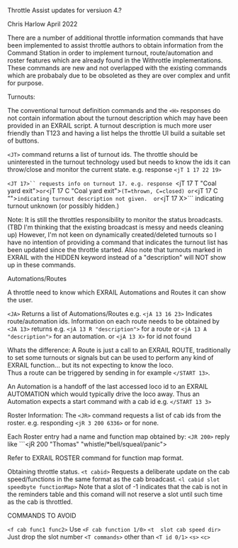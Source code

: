 Throttle Assist updates for versiuon 4.?

Chris Harlow April 2022

There are a number of additional throttle information commands that have been implemented to assist throttle authors to obtain information from the Command Station in order to implement turnout, route/automation and roster features which are already found in the Withrottle implementations. 
These commands are new and not overlapped with the existing commands which are probabaly due to be obsoleted as they are over complex and unfit for purpose. 

Turnouts:

The conventional turnout definition commands and the ```<H>``` responses do not contain information about the turnout description which may have been provided in an EXRAIL script. A turnout description is much more user friendly than T123 and having a list helps the throttle UI build a suitable set of buttons.

```<JT>``` command returns a list of turnout ids. The throttle should be uninterested in the turnout technology used but needs to know the ids it can throw/close and monitor the current state. 
e.g.  response ```<jT 1 17 22 19>``` 

```<JT 17>`` requests info on turnout 17.
e.g. response ```<jT 17 T "Coal yard exit">``` or ```<jT 17 C "Coal yard exit">```
(T=thrown, C=closed)
or ```<jT 17 C "">``` indicating turnout description not given. 
or ```<jT 17 X>``` indicating turnout unknown (or possibly hidden.) 

Note: It is still the throttles responsibility to monitor the status broadcasts.
 (TBD I'm thinking that the existing broadcast is messy and needs cleaning up)
 However, I'm not keen on dynamically created/deleted turnouts so I have no intention of providing a command that indicates the turnout list has been updated since the throttle started. 
 Also note that turnouts marked in EXRAIL with the HIDDEN keyword instead of a "description" will NOT show up in these commands. 


 Automations/Routes

 A throttle need to know which EXRAIL Automations and Routes it can show the user.

 ```<JA>``` Returns a list of Automations/Routes
 e.g. ```<jA 13 16 23>```
 Indicates route/automation ids.
 Information on each route needs to be obtained by 
 ```<JA 13>``` 
 returns e.g. ```<jA 13 R "description">``` for a route
 or  ```<jA 13 A "description">``` for an automation. 
 or ```<jA 13 X>``` for id not found

 Whats the difference: 
   A Route is just a call to an EXRAIL ROUTE, traditionally to set some turnouts or signals but can be used to perform any kind of EXRAIL function... but its not expecting to know the loco.  
   Thus a route can be triggered by sending in for example ```</START 13>```. 
 
   An Automation is a handoff of the last accessed loco id to an EXRAIL AUTOMATION which would typically drive the loco away.
   Thus an Automation expects a start command with a cab id
   e.g. ```</START 13 3>```


   Roster Information:
   The ```<JR>``` command requests a list of cab ids from the roster.
   e.g. responding ```<jR 3 200 6336>```
   or <jR> for none. 

   Each Roster entry had a name and function map obtained by:
   ```<JR 200>```  reply like ```<jR 200 "Thomas" "whistle/*bell/squeal/panic">
   
   Refer to EXRAIL ROSTER command for function map format.


  Obtaining throttle status.
  ```<t cabid>```  Requests a deliberate update on the cab speed/functions in the same format as the cab broadcast.
     ```<l cabid slot speedbyte functionMap>```
      Note that a slot of -1 indicates that the cab is not in the reminders table and this comand will not reserve a slot until such time as the cab is throttled.


  COMMANDS TO AVOID

  ```<f cab func1 func2>```     Use ```<F cab function 1/0>```
  ```<t  slot cab speed dir>``` Just drop the slot number 
  ```<T commands>``` other than ```<T id 0/1>```
  ```<s>```
  ```<c>```



